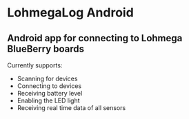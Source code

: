 # LohmegaLog Android

## Android app for connecting to Lohmega BlueBerry boards

Currently supports:
- Scanning for devices
- Connecting to devices
- Receiving battery level
- Enabling the LED light
- Receiving real time data of all sensors
